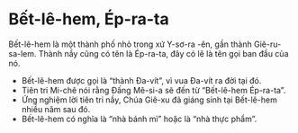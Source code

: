 # Bết-lê-hem, Ép-ra-ta

Bết-lê-hem là một thành phố nhỏ trong xứ Y-sơ-ra -ên, gần thành Giê-ru-sa-lem. Thành nầy cũng có tên là Ép-ra-ta, đây có lẽ là tên gọi ban đầu của nó. 
- Bết-lê-hem được gọi là “thành Đa-vít”, vì vua Đa-vít ra đời tại đó.
- Tiên tri Mi-chê nói rằng Đấng Mê-si-a sẽ đến từ “Bết-lê-hem Ép-ra-ta”.
- Ứng nghiệm lời tiên tri nầy, Chúa Giê-xu đã giáng sinh tại Bết-lê-hem nhiều năm sau đó.
- Bết-lê-hem có nghĩa là “nhà bánh mì” hoặc là “nhà thực phẩm”.

